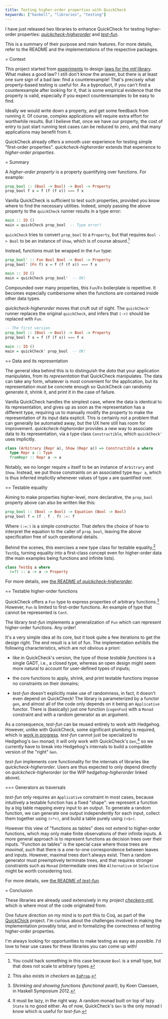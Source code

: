 ```yaml
---
title: Testing higher-order properties with QuickCheck
keywords: ["haskell", "libraries", "testing"]
---
```


I have just released two libraries to enhance QuickCheck for testing
higher-order properties:
[*quickcheck-higherorder*](https://hackage.haskell.org/package/quickcheck-higherorder)
and [*test-fun*](https://hackage.haskell.org/package/test-fun).

This is a summary of their purpose and main features.
For more details, refer to the README and the implementations of the respective
packages.

= Context

This project started from [experiments](https://github.com/Lysxia/checkers-mtl)
to design
[laws for the *mtl* library](https://mail.haskell.org/pipermail/libraries/2019-October/030038.html).
What makes a good law? I still don't know the answer, but there is at least
one sure sign of a bad law: find a counterexample!
That's precisely what property-based testing is useful for.
As a byproduct, if you can't find a counterexample after looking for it,
that is some empirical evidence that the property is valid,
especially if you expect counterexamples to be easy to find.

Ideally we would write down a property, and get some feedback from running it.
Of course, complex applications will require extra effort for worthwhile results.
But I believe that, once we have our property, the cost of entry to just start
running test cases can be reduced to zero, and that many applications may
benefit from it.

QuickCheck already offers a smooth user experience for testing simple
"first-order properties". *quickcheck-higherorder* extends that experience
to *higher-order properties*.

= Summary

A *higher-order property* is a property quantifying over functions. For example:

```haskell
prop_bool :: (Bool -> Bool) -> Bool -> Property
prop_bool f x = f (f (f x)) === f x
```

Vanilla QuickCheck is sufficient to test such properties, provided you know
where to find the necessary utilities. Indeed, simply passing the above
property to the `quickCheck` runner results in a type error:

```haskell
main :: IO ()
main = quickCheck prop_bool  -- Type error!
```

`quickCheck` tries to convert `prop_bool` to a `Property`, but that
requires `Bool -> Bool` to be an instance of `Show`,
which is of course absurd.[^bool]

[^bool]: You could hack something in this case because `Bool` is a small type,
  but that does not scale to arbitrary types.

Instead, functions must be wrapped in the `Fun` type:

```haskell
prop_bool' :: Fun Bool Bool -> Bool -> Property
prop_bool' (Fn f) x = f (f (f x)) === f x

main :: IO ()
main = quickCheck prop_bool'  -- OK!
```

Compounded over many properties, this `Fun`/`Fn` boilerplate is repetitive.
It becomes especially cumbersome when the functions are contained inside
other data types.

*quickcheck-higherorder* moves that cruft out of sight.
The `quickCheck'` runner replaces the original `quickCheck`,
and infers that `(->)` should be replaced with `Fun`.

```haskell
-- The first version
prop_bool :: (Bool -> Bool) -> Bool -> Property
prop_bool f x = f (f (f x)) === f x

main :: IO ()
main = quickCheck' prop_bool  -- OK!
```

== Data and its representation

The general idea behind this is to distinguish the *data* that your application
manipulates, from its *representation* that QuickCheck manipulates. The data
can take any form, whatever is most convenient for the application, but its
representation must be concrete enough so QuickCheck can randomly generate it,
shrink it, and print it in the case of failure.

Vanilla QuickCheck handles the simplest case, where the data is identical to
its representation, and gives up as soon as the representation has a different
type, requiring us to manually modify the property to make the representation
of its input data explicit.
This is certainly not a problem that can generally be automated away,
but the UX here still has room for improvement.
*quickcheck-higherorder* provides a new way to associate data to its
representation, via a type class `Constructible`, which `quickCheck'` uses
implicitly.

```haskell
class (Arbitrary (Repr a), Show (Repr a)) => Constructible a where
  type Repr a :: Type
  fromRepr :: Repr a -> a
```

Notably, we no longer require `a` itself to be an instance of
`Arbitrary` and `Show`. Instead, we put those constraints on an associated type
`Repr a`, which is thus inferred implicitly whenever values of type `a`
are quantified over.

== Testable equality

Aiming to make properties higher-level, more declarative,
the `prop_bool` property above can also be written like this:

```haskell
prop_bool :: (Bool -> Bool) -> Equation (Bool -> Bool)
prop_bool f = (f . f . f) :=: f
```

Where `(:=:)` is a simple constructor. That defers the choice
of how to interpret the equation to the caller of `prop_bool`,
leaving the above specification free of such operational details.

Behind the scenes, this exercises a new type class for
testable equality,[^checkers] `TestEq`, turning equality
into a first-class concept even for higher-order data
(the main examples being functions and infinite lists).

[^checkers]: This also exists in *checkers* as
  [`EqProp`](https://hackage.haskell.org/package/checkers-0.5.2/docs/Test-QuickCheck-Checkers.html#v:-61--45--61-).

```haskell
class TestEq a where
  (=?) :: a -> a -> Property
```

For more details, see
[the README of *quickcheck-higherorder*](https://hackage.haskell.org/package/quickcheck-higherorder#readme).

== Testable higher-order functions

QuickCheck offers a `Fun` type to express properties of arbitrary
functions.[^koen] However, `Fun` is limited to first-order functions.
An example of type that cannot be represented is `Cont`.

[^koen]: *Shrinking and showing functions (functional pearl)*,
  by Koen Claessen, in Haskell Symposium 2012.

The library *test-fun* implements a generalization of `Fun` which can represent
higher-order functions. Any order!

It's a very simple idea at its core, but it took quite a few iterations
to get the design right. The end result is a lot of fun.
The implementation exhibits the following characteristics,
which are not obvious a priori:

- like in QuickCheck's version, the type of those *testable functions* is a
  single GADT, i.e., a closed type, whereas an open design might seem more
  natural to account for user-defined types of inputs;

- the core functions to apply, shrink, and print testable functions
  impose no constraints on their domains;

- *test-fun* doesn't explicitly make use of randomness, in fact, it doesn't
  even depend on QuickCheck! The library is parameterized by a functor `gen`,
  and almost all of the code only depends on it being an `Applicative` functor.
  There is (basically) just one function (`cogenFun`) with a `Monad` constraint
  and with a random generator as an argument.

As a consequence, *test-fun* can be reused entirely to work with Hedgehog.
However, unlike with QuickCheck, some significant plumbing is required, which
is [work in progress](https://github.com/Lysxia/hedgehog-higherorder).
*test-fun* cannot just be specialized to Hedgehog's `Gen` monad; it will only
work with QuickCheck's `Gen`,[^lazy] so we currently have to break into
Hedgehog's internals to build a compatible version of the "right" `Gen`.

[^lazy]: It must be lazy, in the right way. A random monad built
  on top of lazy `State` is no good either.
  As of now, QuickCheck's `Gen` is the only monad I know which is useful
  for *test-fun*.

*test-fun* implements core functionality for the internals of libraries like
*quickcheck-higherorder*.
Users are thus expected to only depend directly on
*quickcheck-higherorder* (or the WIP *hedgehog-higherorder* linked above).

=== Generators as traversals

*test-fun* only requires an `Applicative` constraint in most cases,
because intuitively a testable function has a fixed "shape":
we represent a function by a big table mapping every input to an output.
To generate a random function, we can generate one output independently for
each input, collect them together using `(<*>)`, and build a table purely using
`(<$>)`.

However this view of "functions as tables" does not extend to higher-order
functions, which may only make finite observations of their infinite inputs.
A more general approach is to represent functions as decision
trees over their inputs. "Function as tables" is the special case where those
trees are *maximal*, such that there is a one-to-one correspondence between
leaves and inputs. However, maximal trees don't always exist. Then a random
generator must preemptively terminate trees, and that requires stronger
constraints such as `Monad` (intermediate ones like `Alternative` or
`Selective` might be worth considering too).

For more details, see
[the README of *test-fun*](https://hackage.haskell.org/package/test-fun#readme).

= Conclusion

These libraries are already used extensively in my project
[*checkers-mtl*](https://github.com/Lysxia/checkers-mtl),
which is where most of the code originated from.

One future direction on my mind is to port this to Coq,
as part of the [QuickChick](https://github.com/QuickChick/QuickChick) project.
I'm curious about the challenges involved in making the implementation
provably total, and in formalizing the correctness of testing higher-order
properties.

I'm always looking for opportunities to make testing as easy as possible.
I'd love to hear use cases for these libraries you can come up with!
